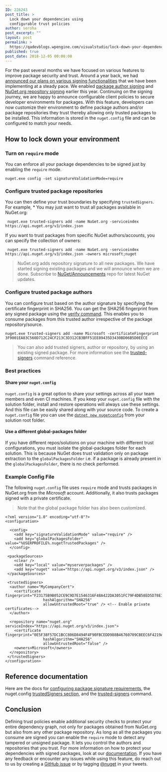 ```yaml
---
ID: 226243
post_title: >
  Lock down your dependencies using
  configurable trust policies
author: seroha
post_excerpt: ""
layout: post
permalink: >
  https://qadevblogs.wpengine.com/visualstudio/lock-down-your-dependencies-using-configurable-trust-policies-2/
published: true
post_date: 2018-12-05 00:00:00
---
```

For the past several months we have focused on various features to improve package security and trust. Around a year back, we had [announced our plans on various signing functionalities][1] that we have been implementing at a steady pace. We enabled [package author signing][2] and [NuGet.org repository signing][3] earlier this year. Continuing on the signing journey, we are happy to announce configurable client policies to secure developer environments for packages. With this feature, developers can now customize their environment to define package authors and/or package repositories they trust thereby allowing only trusted packages to be installed. This information is stored in the `nuget.config` file and can be configured to match your needs.

## How to lock down your environment

### Turn on `require` mode

You can enforce all your package dependencies to be signed just by enabling the `require` mode.

<pre><code class="language-cmd">nuget.exe config -set signatureValidationMode=require</code></pre>

### Configure trusted package repositories

You can then define your trust boundaries by specifying `trustedSigners`. For example, * You may just want to trust all packages available in NuGet.org:

<pre><code class="language-cmd"> nuget.exe trusted-signers add -name NuGet.org -serviceindex https://api.nuget.org/v3/index.json</code></pre>

If you want to trust packages from specific NuGet authors/accounts, you can specify the collection of owners:

<pre><code class="language-cmd"> nuget.exe trusted-signers add -name NuGet.org -serviceindex https://api.nuget.org/v3/index.json -owners microsoft;nuget</code></pre>

> NuGet.org adds repository signature to all new packages. We have started signing existing packages and we will announce when we are done. Subscribe to [NuGet/Announcements][4] repo for latest NuGet updates.

### Configure trusted package authors

You can configure trust based on the author signature by specifying the certificate fingerprint in SHA256. You can get the SHA256 fingerprint from any signed package using the [verify command][4]. This enables you to consume packages from this trusted author irrespective of the package repository/source.

<pre><code class="language-cmd">nuget.exe trusted-signers add -name Microsoft -certificateFingerprint 3F9001EA83C560D712C24CF213C3D312CB3BFF51EE89435D3430BD06B5D0EECE</code></pre>

> You can also add trusted signers, author or repository, by using an existing signed package. For more information see the [trusted-signers][5] command reference.

### Best practices

#### Share your `nuget.config`

`nuget.config` is a great option to share your settings across all your team members and even CI machines. If you keep your `nuget.config` file with the solution folder, install and restore operations will always use these settings. And this file can be easily shared along with your source code. To create a `nuget.config` file you can use the [`dotnet new nugetconfig`][6] from your solution root folder.

#### Use a different global-packages folder

If you have different repos/solutions on your machine with different trust configurations, you must isolate the global-packages folder for each solution. This is because NuGet does trust validation only on package extraction to the `globalPackagesFolder` i.e. if a package is already present in the `globalPackagesFolder`, there is no check performed.

### Example Config File

The following `nuget.config` file uses `require` mode and trusts packages in NuGet.org from the *Microsoft* account. Additionally, it also trusts packages signed with a private certificate.

> Note that the global package folder has also been customized.

<pre><code class="xml">&lt;?xml version="1.0" encoding="utf-8"?&gt;
&lt;configuration&gt;

  &lt;config&gt;
    &lt;add key="signatureValidationMode" value="require" /&gt;    
    &lt;add key="globalPackagesFolder" value="%USERPROFILE%.nugetTrustedPackages" /&gt;
  &lt;/config&gt;

 &lt;packageSources&gt;
    &lt;clear /&gt;
    &lt;add key="local" value="myserverpackages" /&gt;
    &lt;add key="nuget" value="https://api.nuget.org/v3/index.json" /&gt;
 &lt;/packageSources&gt;

 &lt;trustedSigners&gt; 
  &lt;author name="MyCompanyCert"&gt;
    &lt;certificate fingerprint="F23175B9B052CE9C9D7E1546316F48A422DA3051FC79F4DB58ED5D78E372CEEC" 
                 hashAlgorithm="SHA256" 
                 allowUntrustedRoot="true" /&gt; &lt;!-- Enable private certificates--&gt;
  &lt;/author&gt;

  &lt;repository name="nuget.org" serviceIndex="https://api.nuget.org/v3/index.json"&gt;
    &lt;certificate fingerprint="0E5F38F57DC1BCC806D8494F4F90FBCEDD988B46760709CBEEC6F4219AA6157D" 
                 hashAlgorithm="SHA256" 
                 allowUntrustedRoot="false" /&gt;
    &lt;owners&gt;Microsoft&lt;/owners&gt;
  &lt;/repository&gt;
 &lt;/trustedSigners&gt;
&lt;/configuration&gt;
</code></pre>

## Reference documentation

Here are the docs for [configuring package signature requirements][7], the nuget.config [trustedSigners section][8], and the [trusted-signers][5] command.

## Conclusion

Defining trust policies enable additional security checks to protect your entire dependency graph, not only for packages obtained from NuGet.org but also from any other package repository. As long as all the packages you consume are signed you can enable the `require` mode to detect any tampered or unsigned package. It lets you control the authors and repositories that you trust. For more information on how to protect your dependencies with signed packages, look at our [documentation][9]. If you have any feedback or encounter any issues while using this feature, do reach out to us by creating a [GitHub issue][10] or by tagging [@nuget][11] in your tweets.

 [1]: https://blog.nuget.org/20170914/NuGet-Package-Signing.html
 [2]: https://blog.nuget.org/20180522/Introducing-signed-package-submissions.html
 [3]: https://blog.nuget.org/20180810/Introducing-Repository-Signatures.html
 [4]: https://docs.microsoft.com/nuget/tools/cli-ref-verify
 [5]: https://docs.microsoft.com/nuget/tools/cli-ref-trusted-signers
 [6]: https://docs.microsoft.com/en-us/dotnet/core/tools/dotnet-new?tabs=netcore21
 [7]: https://docs.microsoft.com/en-us/nuget/consume-packages/installing-signed-packages#configure-package-signature-requirements
 [8]: https://docs.microsoft.com/nuget/reference/nuget-config-file#trustedsigners-section
 [9]: https://docs.microsoft.com/nuget/reference/signed-packages-reference
 [10]: https://github.com/NuGet/Home/issues
 [11]: https://twitter.com/nuget